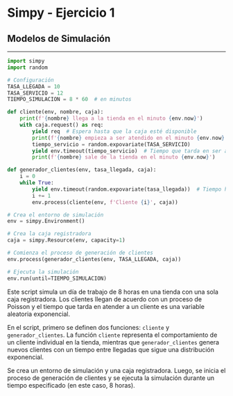 
# Simpy - Ejercicio 1

## Modelos de Simulación

---

```python
import simpy
import random

# Configuración
TASA_LLEGADA = 10
TASA_SERVICIO = 12
TIEMPO_SIMULACION = 8 * 60  # en minutos

def cliente(env, nombre, caja):
    print(f'{nombre} llega a la tienda en el minuto {env.now}')
    with caja.request() as req:
        yield req  # Espera hasta que la caja esté disponible
        print(f'{nombre} empieza a ser atendido en el minuto {env.now}')
        tiempo_servicio = random.expovariate(TASA_SERVICIO)
        yield env.timeout(tiempo_servicio)  # Tiempo que tarda en ser atendido
        print(f'{nombre} sale de la tienda en el minuto {env.now}')

def generador_clientes(env, tasa_llegada, caja):
    i = 0
    while True:
        yield env.timeout(random.expovariate(tasa_llegada))  # Tiempo hasta el próximo cliente
        i += 1
        env.process(cliente(env, f'Cliente {i}', caja))

# Crea el entorno de simulación
env = simpy.Environment()

# Crea la caja registradora
caja = simpy.Resource(env, capacity=1)

# Comienza el proceso de generación de clientes
env.process(generador_clientes(env, TASA_LLEGADA, caja))

# Ejecuta la simulación
env.run(until=TIEMPO_SIMULACION)
```

Este script simula un día de trabajo de 8 horas en una tienda con una sola caja registradora. Los clientes llegan de acuerdo con un proceso de Poisson y el tiempo que tarda en atender a un cliente es una variable aleatoria exponencial.

En el script, primero se definen dos funciones: `cliente` y `generador_clientes`. La función `cliente` representa el comportamiento de un cliente individual en la tienda, mientras que `generador_clientes` genera nuevos clientes con un tiempo entre llegadas que sigue una distribución exponencial.

Se crea un entorno de simulación y una caja registradora. Luego, se inicia el proceso de generación de clientes y se ejecuta la simulación durante un tiempo especificado (en este caso, 8 horas).
